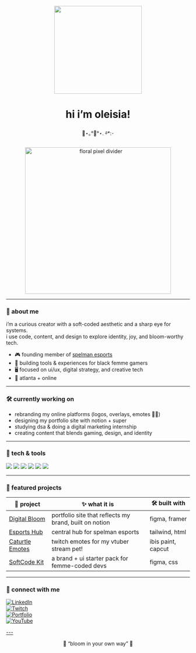 <p align="center">
  <img src="https://media4.giphy.com/media/v1.Y2lkPTc5MGI3NjExMTFqaXZ4M2xhZHBmbjFqMGNpOW02ODhlb2hmY2FoNmRub3diM2VxNCZlcD12MV9pbnRlcm5hbF9naWZfYnlfaWQmY3Q9Zw/kZqbBT64ECtjy/giphy.gif" width="240" />
</p>

<h1 align="center">hi i’m oleisia!</h1>

<p align="center">🍵⋆｡°🍡°⋆. ࿔*:･</p>

<p align="center">
  <img src="https://66.media.tumblr.com/5b9686cf38e0e859699e6753c77f4609/tumblr_ml5gdg48mX1rfjowdo1_500.gif" width="400" alt="floral pixel divider" />
</p>


---

### 🌺 about me
i’m a curious creator with a soft-coded aesthetic and a sharp eye for systems.  
i use code, content, and design to explore identity, joy, and bloom-worthy tech.

- 🎮 founding member of [spelman esports](#)
- 🌸 building tools & experiences for black femme gamers
- 🖥 focused on ui/ux, digital strategy, and creative tech
- 📍 atlanta + online

---

### 🛠️ currently working on
- rebranding my online platforms (logos, overlays, emotes 💅🏾)
- designing my portfolio site with notion + super
- studying dsa & doing a digital marketing internship
- creating content that blends gaming, design, and identity

---

### 🧰 tech & tools
<p align="left">
  <img src="https://img.shields.io/badge/-Figma-faf4ff?style=for-the-badge&logo=figma&logoColor=black" />
  <img src="https://img.shields.io/badge/-Python-fceff9?style=for-the-badge&logo=python&logoColor=black" />
  <img src="https://img.shields.io/badge/-HTML/CSS-fdf6f6?style=for-the-badge&logo=html5&logoColor=black" />
  <img src="https://img.shields.io/badge/-JavaScript-eceaff?style=for-the-badge&logo=javascript&logoColor=black" />
  <img src="https://img.shields.io/badge/-Notion-e3fcec?style=for-the-badge&logo=notion&logoColor=black" />
  <img src="https://img.shields.io/badge/-CapCut-f0f5ff?style=for-the-badge&logo=capcut&logoColor=black" />
</p>

---

### 🌸 featured projects
| 🌼 project | ✨ what it is | 🛠 built with |
|-----------|----------------|----------------|
| [Digital Bloom](#) | portfolio site that reflects my brand, built on notion | figma, framer |
| [Esports Hub](#) | central hub for spelman esports | tailwind, html |
| [Caturtle Emotes](#) | twitch emotes for my vtuber stream pet! | ibis paint, capcut |
| [SoftCode Kit](#) | a brand + ui starter pack for femme-coded devs | figma, css |

---

### 🌱 connect with me
[![LinkedIn](https://img.shields.io/badge/-LinkedIn-green?style=flat&logo=linkedin)](https://linkedin.com/in/oleisiajohnson)  
[![Twitch](https://img.shields.io/badge/-Twitch-purple?style=flat&logo=twitch)](https://twitch.tv/oleisia)  
[![Portfolio](https://img.shields.io/badge/-Portfolio-pink?style=flat&logo=notion)](https://oleisia.framer.website)  
[![YouTube](https://img.shields.io/badge/-YouTube-red?style=flat&logo=youtube)](https://youtube.com/@yourchannel)

[---](https://66.media.tumblr.com/c3835e4baca6a28f0ed2b719173a10ac/tumblr_mm4r8mxsBy1rfjowdo1_500.gif)

<p align="center">
  🦋 “bloom in your own way” 💾
</p>

